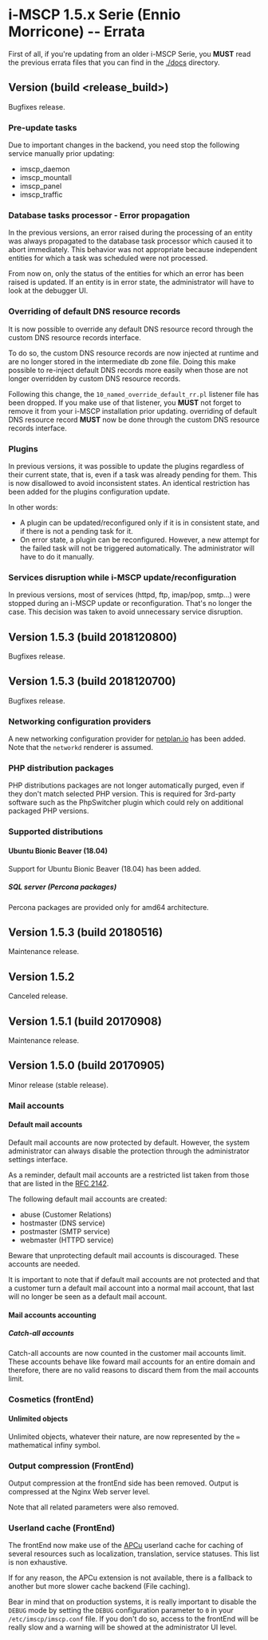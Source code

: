 # i-MSCP 1.5.x Serie (Ennio Morricone) -- Errata

First of all, if you're updating from an older i-MSCP Serie, you **MUST** read
the previous errata files that you can find in the [./docs](.) directory.

## Version <release> (build <release_build>)

Bugfixes release.

### Pre-update tasks

Due to important changes in the backend, you need stop the following service
manually prior updating:

- imscp_daemon
- imscp_mountall
- imscp_panel
- imscp_traffic

###  Database tasks processor - Error propagation

In the previous versions, an error raised during the processing of an entity
was always propagated to the database task processor which caused it to abort
immediately. This behavior was not appropriate because independent entities for
which a task was scheduled were not processed.

From now on, only the status of the entities for which an error has been raised
is updated. If an entity is in error state, the administrator will have to look
at the debugger UI.

### Overriding of default DNS resource records

It is now possible to override any default DNS resource record through the
custom DNS resource records interface.

To do so, the custom DNS resource records are now injected at runtime and are
no longer stored in the intermediate db zone file. Doing this make possible to
re-inject default DNS records more easily when those are not longer overridden
by custom DNS resource records.

Following this change, the `10_named_override_default_rr.pl` listener file has
been dropped. If you make use of that listener, you **MUST** not forget to
remove it from your i-MSCP installation prior updating. overriding of default
DNS resource record **MUST** now be done through the custom DNS resource records
interface.

### Plugins

In previous versions, it was possible to update the plugins regardless of their
current state, that is, even if a task was already pending for them. This is
now disallowed to avoid inconsistent states. An identical restriction has been
added for the plugins configuration update.

In other words:

- A plugin can be updated/reconfigured only if it is in consistent state, and
if there is not a pending task for it.
- On error state, a plugin can be reconfigured. However, a new attempt for the
failed task will not be triggered automatically. The administrator will have to
do it manually.

### Services disruption while i-MSCP update/reconfiguration

In previous versions, most of services (httpd, ftp, imap/pop, smtp...) were
stopped during an i-MSCP update or reconfiguration. That's no longer the case.
This decision was taken to avoid unnecessary service disruption.

## Version 1.5.3 (build 2018120800)

Bugfixes release.

## Version 1.5.3 (build 2018120700)

Bugfixes release.
 
### Networking configuration providers

A new networking configuration provider for [netplan.io](https://netplan.io/)
has been added. Note that the `networkd` renderer is assumed.
 
### PHP distribution packages
 
PHP distributions packages are not longer automatically purged, even if they
don't match selected PHP version. This is required for 3rd-party software such
as the PhpSwitcher plugin which could rely on additional packaged PHP versions.
 
### Supported distributions

#### Ubuntu Bionic Beaver (18.04)

Support for Ubuntu Bionic Beaver (18.04) has been added.

##### SQL server (Percona packages)

Percona packages are provided only for amd64 architecture.

## Version 1.5.3 (build 20180516)

Maintenance release.

## Version 1.5.2

Canceled release.

## Version 1.5.1 (build 20170908)

Maintenance release.

## Version 1.5.0 (build 20170905)

Minor release (stable release).

### Mail accounts

#### Default mail accounts

Default mail accounts are now protected by default. However, the system
administrator can always disable the protection through the administrator
settings interface.

As a reminder, default mail accounts are a restricted list taken from those
that are listed in the [RFC 2142](https://www.ietf.org/rfc/rfc2142.txt).

The following default mail accounts are created:

- abuse      (Customer Relations)
- hostmaster (DNS service)
- postmaster (SMTP service)
- webmaster  (HTTPD service)

Beware that unprotecting default mail accounts is discouraged. These accounts
are needed.

It is important to note that if default mail accounts are not protected and that
a customer turn a default mail account into a normal mail account, that last will
no longer be seen as a default mail account.

#### Mail accounts accounting

##### Catch-all accounts

Catch-all accounts are now counted in the customer mail accounts limit. These
accounts behave like foward mail accounts for an entire domain and therefore,
there are no valid reasons to discard them from the mail accounts limit.

### Cosmetics (frontEnd)

#### Unlimited objects

Unlimited objects, whatever their nature, are now represented by the `∞`
mathematical infiny symbol.

### Output compression (FrontEnd)

Output compression at the frontEnd side has been removed. Output is compressed
at the Nginx Web server level.

Note that all related parameters were also removed.

### Userland cache (FrontEnd)

The frontEnd now make use of the [APCu](http://php.net/manual/en/book.apcu.php)
userland cache for caching of several resources such as localization,
translation, service statuses. This list is non exhaustive.

If for any reason, the APCu extension is not available, there is a fallback to
another but more slower cache backend (File caching).

Bear in mind that on production systems, it is really important to disable the
`DEBUG` mode by setting the `DEBUG` configuration parameter to `0` in your
`/etc/imscp/imscp.conf` file. If you don't do so, access to the frontEnd will
be really slow and a warning will be showed at the administrator UI level.

